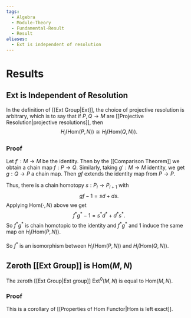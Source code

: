 ```yaml
---
tags:
  - Algebra
  - Module-Theory
  - Fundamental-Result
  - Result
aliases:
  - Ext is independent of resolution
---
```

# Results

## Ext is Independent of Resolution

In the definition of [[Ext Group|Ext]], the choice of projective resolution is arbitrary, which is to say that if $P,Q \to M$ are [[Projective Resolution|projective resolutions]], then 
$$
H_{i}(\mathrm{Hom}(P,N)) \cong H_{i}(\mathrm{Hom}(Q,N)).
$$

### Proof

Let $f': M\to M$ be the identity. Then by the [[Comparison Theorem]] we obtain a chain map $f : P \to Q$.  Similarly, taking $g' : M\to M$ identity, we get $g : Q \to P$ a chain map. Then $gf$ extends the identity map from $P\to P$.

Thus, there is a chain homotopy $s : P_{i} \to P_{i+1}$ with 
$$
gf - 1 = sd + ds.
$$
Applying $\mathrm{Hom}(\cdot,N)$ above we get 
$$
f^{*}g^{*} - 1 = s ^{*}d^{*} + d ^{*} s ^{*}.
$$
So $f^{*}g^{*}$ is chain homotopic to the identity and $f^{*}g^{*}$ and $1$ induce the same map on $H_{i}(\mathrm{Hom}(P,N))$.

So $f^{*}$ is an isomorphism between $H_{i}(\mathrm{Hom}(P,N))$ and $H_{i}(\mathrm{Hom}(Q,N))$.

## Zeroth [[Ext Group]] is $\mathrm{Hom}(M,N)$

The zeroth [[Ext Group|Ext group]] $\mathrm{Ext}^{0}(M,N)$ is equal to  $\mathrm{Hom}(M,N)$.

### Proof

This is a corollary of [[Properties of Hom Functor|Hom is left exact]].